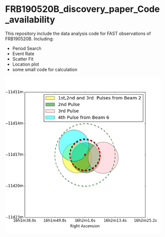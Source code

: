 # FRB190520B_discovery_paper_Code_availability
This repository include the data analysis code for FAST observations of FRB190520B. 
Including:
* Period Search
* Event Rate
* Scatter Fit
* Location plot
* some small code for calculation

![](https://github.com/peterniuzai/FRB190520B_discovery_paper_Code_availability/blob/main/FAST_location/pointing.png)
